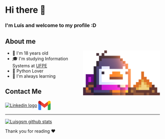 # Hi there 👋

### I'm Luís and welcome to my profile :D

## About me

<img align="right" alt="Bred the penguin chillin' by the fire." width="250" src="Fire.gif" />

- 🙂 I'm 18 years old 
- 🎓 I'm studying Information Systems at <a href = "https://portal.cin.ufpe.br">UFPE<a>
- 🐍 Python Lover
- 🌱 I'm always learning 

## Contact Me

[<img src="https://raw.githubusercontent.com/Raymo111/Raymo111/master/socials/linkedin.png" height="40em" align="center" alt="Linkedin logo" title="linkedin luisgsm"/>](https://www.linkedin.com/in/luís-moreira-1a7b58270/)
<a href = "mailto:luisf.moreira324@gmail.com"><img src="gmail.png" height="30em" align="center" alt="Gmail logo" title="Email luisgsm324"/><a>

-------

[![Luisgsm github stats](https://github-readme-stats.vercel.app/api?username=Luisgsm324&show_icons=true)](https://github.com/anuraghazra/github-readme-stats)

Thank you for reading ❤️

<!--
**Luisgsm324/Luisgsm324** is a ✨ _special_ ✨ repository because its `README.md` (this file) appears on your GitHub profile.

Here are some ideas to get you started:

- 🔭 I’m currently working on ...
- 🌱 I’m currently learning ...
- 👯 I’m looking to collaborate on ...
- 🤔 I’m looking for help with ...
- 💬 Ask me about ...
- 📫 How to reach me: ...
- 😄 Pronouns: ...
- ⚡ Fun fact: ...
-->
